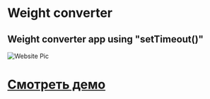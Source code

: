 # Weight converter

## Weight converter app using "setTimeout()"

![Website Pic](https://imgur.com/a/DG08XWj)

# [Смотреть демо](https://weight-converter-xi.vercel.app/)
